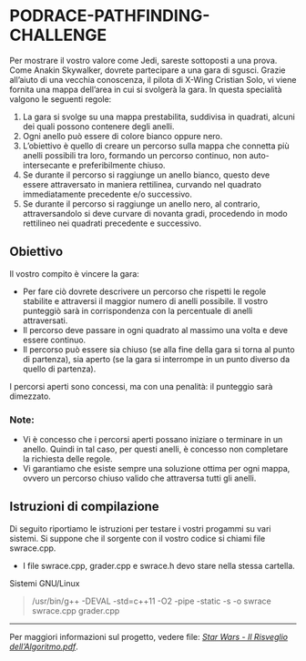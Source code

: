 # PODRACE-PATHFINDING-CHALLENGE
Per mostrare il vostro valore come Jedi, sareste sottoposti a una prova. Come Anakin Skywalker, dovrete partecipare a una gara di sgusci. Grazie all’aiuto di una vecchia conoscenza, il pilota di X-Wing Cristian Solo, vi viene fornita una mappa dell’area in cui si svolgerà la gara.
In questa specialità valgono le seguenti regole:
  1. La gara si svolge su una mappa prestabilita, suddivisa in quadrati, alcuni dei quali possono contenere degli anelli.
  2. Ogni anello può essere di colore bianco oppure nero.
  3. L’obiettivo è quello di creare un percorso sulla mappa che connetta più anelli possibili tra loro, formando un percorso continuo, non auto-intersecante e preferibilmente chiuso.
  4. Se durante il percorso si raggiunge un anello bianco, questo deve essere attraversato in maniera rettilinea, curvando nel quadrato immediatamente precedente e/o successivo.
  5. Se durante il percorso si raggiunge un anello nero, al contrario, attraversandolo si deve curvare di novanta gradi, procedendo in modo rettilineo nei quadrati precedente e successivo.

## Obiettivo
Il vostro compito è vincere la gara:
  - Per fare ciò dovrete descrivere un percorso che rispetti le regole stabilite e attraversi il maggior numero di anelli possibile. Il vostro punteggiò sarà in corrispondenza con la percentuale di anelli attraversati.
  - Il percorso deve passare in ogni quadrato al massimo una volta e deve essere continuo.
  - Il percorso può essere sia chiuso (se alla fine della gara si torna al punto di partenza), sia aperto (se la gara si interrompe in un punto diverso da quello di partenza).

I percorsi aperti sono concessi, ma con una penalità: il punteggio sarà dimezzato.

### Note:
  - Vi è concesso che i percorsi aperti possano iniziare o terminare in un anello. Quindi in tal caso, per questi anelli, è concesso non completare la richiesta delle regole.
  - Vi garantiamo che esiste sempre una soluzione ottima per ogni mappa, ovvero un percorso chiuso valido che attraversa tutti gli anelli.

## Istruzioni di compilazione
Di seguito riportiamo le istruzioni per testare i vostri progammi su vari sistemi. Si suppone che il sorgente con il vostro codice si chiami file swrace.cpp.
- I file swrace.cpp, grader.cpp e swrace.h devo stare nella stessa cartella.

Sistemi GNU/Linux 
> /usr/bin/g++ -DEVAL -std=c++11 -O2 -pipe -static -s -o swrace swrace.cpp grader.cpp

---
Per maggiori informazioni sul progetto, vedere file: [*Star Wars - Il Risveglio dell’Algoritmo.pdf*](https://github.com/ChabbakiAymane/SWRACE/blob/main/Star%20Wars%20-%20Il%20Risveglio%20dell’Algoritmo.pdf).
